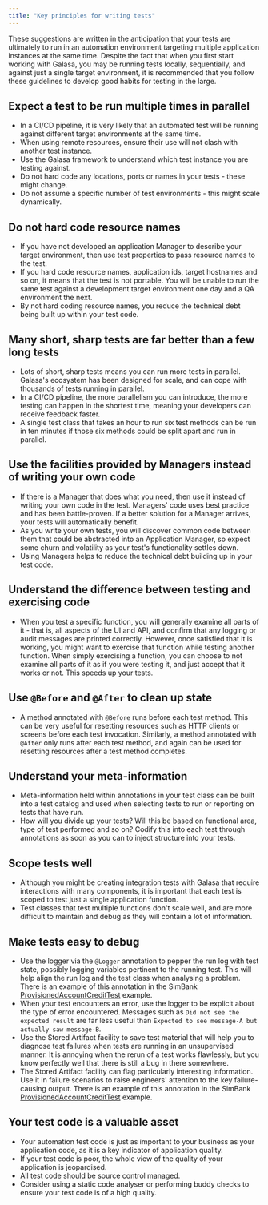 ```yaml
---
title: "Key principles for writing tests"
---
```


These suggestions are written in the anticipation that your tests are ultimately to run in an automation environment targeting multiple application instances at the same time. Despite the fact that when you first start working with Galasa, you may be running tests locally, sequentially, and against just a single target environment, it is recommended that you follow these guidelines to develop good habits for testing in the large.


## Expect a test to be run multiple times in parallel

- In a CI/CD pipeline, it is very likely that an automated test will be running against different target environments at the same time.
- When using remote resources, ensure their use will not clash with another test instance.
- Use the Galasa framework to understand which test instance you are testing against.
- Do not hard code any locations, ports or names in your tests - these might change.
- Do not assume a specific number of test environments - this might scale dynamically.


## Do not hard code resource names

- If you have not developed an application Manager to describe your target environment, then use test properties to pass resource names to the test.
- If you hard code resource names, application ids, target hostnames and so on, it means that the test is not portable. You will be unable to run the same test against a development target environment one day and a QA environment the next.
- By not hard coding resource names, you reduce the technical debt being built up within your test code.


## Many short, sharp tests are far better than a few long tests

- Lots of short, sharp tests means you can run more tests in parallel. Galasa's ecosystem has been designed for scale, and can cope with thousands of tests running in parallel.
- In a CI/CD pipeline, the more parallelism you can introduce, the more testing can happen in the shortest time, meaning your developers can receive feedback faster.
- A single test class that takes an hour to run six test methods can be run in ten minutes if those six methods could be split apart and run in parallel.


## Use the facilities provided by Managers instead of writing your own code

- If there is a Manager that does what you need, then use it instead of writing your own code in the test. Managers' code uses best practice and has been battle-proven. If a better solution for a Manager arrives, your tests will automatically benefit.
- As you write your own tests, you will discover common code between them that could be abstracted into an Application Manager, so expect some churn and volatility as your test's functionality settles down.
- Using Managers helps to reduce the technical debt building up in your test code.


## Understand the difference between testing and exercising code

- When you test a specific function, you will generally examine all parts of it - that is, all aspects of the UI and API, and confirm that any logging or audit messages are printed correctly. However, once satisfied that it is working, you might want to exercise that function while testing another function. When simply exercising a function, you can choose to not examine all parts of it as if you were testing it, and just accept that it works or not. This speeds up your tests.


## Use `@Before` and `@After` to clean up state

- A method annotated with `@Before` runs before each test method. This can be very useful for resetting resources such as HTTP clients or screens before each test invocation. Similarly, a method annotated with `@After` only runs after each test method, and again can be used for resetting resources after a test method completes.


## Understand your meta-information

- Meta-information held within annotations in your test class can be built into a test catalog and used when selecting tests to run or reporting on tests that have run.
- How will you divide up your tests? Will this be based on functional area, type of test performed and so on? Codify this into each test through annotations as soon as you can to inject structure into your tests.


## Scope tests well

- Although you might be creating integration tests with Galasa that require interactions with many components, it is important that each test is scoped to test just a single application function.
- Test classes that test multiple functions don't scale well, and are more difficult to maintain and debug as they will contain a lot of information.


## Make tests easy to debug

- Use the logger via the `@Logger` annotation to pepper the run log with test state, possibly logging variables pertinent to the running test. This will help align the run log and the test class when analysing a problem. There is an example of this annotation in the SimBank [ProvisionedAccountCreditTest](../running-simbank-tests/provisioned-account-credit-tests.md) example.
- When your test encounters an error, use the logger to be explicit about the type of error encountered. Messages such as `Did not see the expected result` are far less useful than `Expected to see message-A but actually saw message-B`.
- Use the Stored Artifact facility to save test material that will help you to diagnose test failures when tests are running in an unsupervised manner. It is annoying when the rerun of a test works flawlessly, but you know perfectly well that there is still a bug in there somewhere.
- The Stored Artifact facility can flag particularly interesting information. Use it in failure scenarios to raise engineers' attention to the key failure-causing output. There is an example of this annotation in the SimBank [ProvisionedAccountCreditTest](../running-simbank-tests/provisioned-account-credit-tests.md) example.


## Your test code is a valuable asset

- Your automation test code is just as important to your business as your application code, as it is a key indicator of application quality.
- If your test code is poor, the whole view of the quality of your application is jeopardised.
- All test code should be source control managed.
- Consider using a static code analyser or performing buddy checks to ensure your test code is of a high quality.
